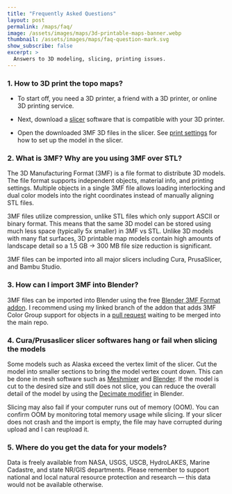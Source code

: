 ```yaml
---
title: "Frequently Asked Questions"
layout: post
permalink: /maps/faq/
image: /assets/images/maps/3d-printable-maps-banner.webp
thumbnail: /assets/images/maps/faq-question-mark.svg
show_subscribe: false
excerpt: >
  Answers to 3D modeling, slicing, printing issues.
---
```


### 1. How to 3D print the topo maps?

- To start off, you need a 3D printer, a friend with a 3D printer, or online 3D printing service.

- Next, download a [slicer](https://en.wikipedia.org/wiki/Slicer_(3D_printing)) software that is compatible with your 3D printer.

- Open the downloaded 3MF 3D files in the slicer. See [print settings](../print-settings/) for how to set up the model in the slicer.

### 2. What is 3MF? Why are you using 3MF over STL?

The 3D Manufacturing Format (3MF) is a file format to distribute 3D models. The file format supports independent objects, material info, and printing settings. Multiple objects in a single 3MF file allows loading interlocking and dual color models into the right coordinates instead of manually aligning STL files.

3MF files utilize compression, unlike STL files which only support ASCII or binary format. This means that the same 3D model can be stored using much less space (typically 5x smaller) in 3MF vs STL. Unlike 3D models with many flat surfaces, 3D printable map models contain high amounts of landscape detail so a 1.5 GB -> 300 MB file size reduction is significant.

3MF files can be imported into all major slicers including Cura, PrusaSlicer, and Bambu Studio.

### 3. How can I import 3MF into Blender?

3MF files can be imported into Blender using the free [Blender 3MF Format addon](https://github.com/ansonl/Blender3mfFormat). I recommend using my linked branch of the addon that adds 3MF Color Group support for objects in a [pull request](https://github.com/Ghostkeeper/Blender3mfFormat/pull/58) waiting to be merged into the main repo.

### 4. Cura/Prusaslicer slicer softwares hang or fail when slicing the models

Some models such as Alaska exceed the vertex limit of the slicer. Cut the model into smaller sections to bring the model vertex count down. This can be done in mesh software such as [Meshmixer](https://meshmixer.com/) and [Blender](https://www.blender.org/). If the model is cut to the desired size and still does not slice, you can reduce the overall detail of the model by using the [Decimate modifier](https://docs.blender.org/manual/en/latest/modeling/modifiers/generate/decimate.html) in Blender.

Slicing may also fail if your computer runs out of memory (OOM). You can confirm OOM by monitoring total memory usage while slicing. If your slicer does not crash and the import is empty, the file may have corrupted during upload and I can reupload it.

### 5. Where do you get the data for your models?

Data is freely available from NASA, USGS, USCB, HydroLAKES, Marine Cadastre, and state NR/GIS departments. Please remember to support national and local natural resource protection and research — this data would not be available otherwise.
